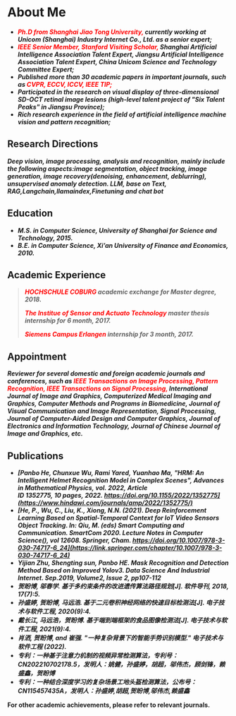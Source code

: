 <!--
 * @Description: 
 * @Author: Panbo Hey
 * @Date: 2024-06-03 08:52:18
 * @LastEditTime: 2024-06-05 09:50:33
 * @LastEditors: Panbo Hey
-->
<!-- ---
layout: default
--- -->
# About Me

* ***<font color=Red>Ph.D from Shanghai Jiao Tong University,</font> currently working at Unicom (Shanghai) Industry Internet Co., Ltd. as a
  senior expert;***
* ***<font color=Red>IEEE Senior Member, Stanford Visiting Scholar,</font> Shanghai Artificial Intelligence Association Talent Expert, Jiangsu
  Artificial Intelligence Association Talent Expert, China Unicom Science and Technology Committee Expert;***
* ***Published more than 30 academic papers in important journals, such as <font color=Red>CVPR, ECCV, ICCV, IEEE TIP;</font>***
* ***Participated in the research on visual display of three-dimensional SD-OCT retinal image lesions (high-level talent
  project of "Six Talent Peaks" in Jiangsu Province);***
* ***Rich research experience in the field of artificial intelligence machine vision and pattern recognition;***

## Research Directions

***Deep vision, image processing, analysis and recognition, mainly include the following aspects:image segmentation,
object tracking, image generation, image recovery(denoising, enhancement, deblurring), unsupervised anomaly
detection.
LLM, base on Text, RAG,Langchain,llamaindex,Finetuning and chat bot***

## Education

<!-- * ***Ph.D in Computer Science, Shanghai Jiao Tong University, 2015.*** -->
* ***M.S. in Computer Science, University of Shanghai for Science and Technology, 2015.***
* ***B.E. in Computer Science, Xi’an University of Finance and Economics, 2010.***

## Academic Experience

> ***<font color=Red>HOCHSCHULE COBURG</font> academic exchange for Master degree, 2018.***
>
> ***<font color=Red>The Institue of Sensor and Actuato Technology</font> master thesis internship for 6 month, 2017.***
>
> ***<font color=Red>Siemens Campus Erlangen</font> internship for 3 month, 2017.***

## Appointment

***Reviewer for several domestic and foreign academic journals and conferences, such as <font color=Red>IEEE Transactions
on Image Processing, Pattern Recognition, IEEE Transactions on Signal Processing,</font> International Journal of Image
and Graphics, Computerized Medical Imaging and Graphics, Computer Methods and Programs in Biomedicine, Journal of Visual
Communication and Image Representation, Signal Processing, Journal of Computer-Aided Design and Computer Graphics,
Journal of Electronics and Information Technology, Journal of Chinese Journal of Image and Graphics, etc.***

## Publications

<!-- |                                                                    |                                                                                                                                 |
|:-------------------------------------------------------------------|:--------------------------------------------------------------------------------------------------------------------------------| -->
* ***[Panbo He, Chunxue Wu, Rami Yared, Yuanhao Ma, "HRM: An Intelligent Helmet Recognition Model in Complex Scenes", Advances in Mathematical Physics, vol. 2022, Article ID 1352775, 10 pages, 2022. https://doi.org/10.1155/2022/1352775](https://www.hindawi.com/journals/amp/2022/1352775/)***
* ***[He, P., Wu, C., Liu, K., Xiong, N.N. (2021). Deep Reinforcement Learning Based on Spatial-Temporal Context for IoT Video Sensors Object Tracking. In: Qiu, M. (eds) Smart Computing and Communication. SmartCom 2020. Lecture Notes in Computer Science(), vol 12608. Springer, Cham. https://doi.org/10.1007/978-3-030-74717-6_24](https://link.springer.com/chapter/10.1007/978-3-030-74717-6_24)***
* ***Yijian Zhu, Shengting sun, Panbo HE. Mask Recognition and Detection Method Based on Improved Yolov3. Data Science And Industrial Internet. Sep.2019, Volume2, Issue 2, pp107-112***
* ***贺盼博, 邬春学. 基于多约束条件的改进遗传算法路径规划[J]. 软件导刊, 2018, 17(7):5.***
* ***孙盛婷, 贺盼博, 马远浩. 基于二元卷积神经网络的快速目标检测法[J]. 电子技术与软件工程, 2020(9):4.***
* ***戴长江, 马远浩，贺盼博. 基于端到端框架的食品图像检测法[J]. 电子技术与软件工程, 2021(9):4.***
* ***肖洒, 贺盼博, and 崔强. "一种复杂背景下的智能手势识别模型." 电子技术与软件工程 (2022).***
* ***专利：一种基于注意力机制的视频异常检测算法，专利号：CN202210702178.5，发明人：姚健，孙盛婷，胡超，邬伟杰，顾剑锋，赖盛鑫，贺盼博***
* ***专利：一种结合深度学习的复杂场景工地头盔检测算法，公布号：CN115457435A，发明人：孙盛婷,胡超,贺盼博,邬伟杰,赖盛鑫***




**For other academic achievements, please refer to relevant journals.**


<!-- | [![img_4.png](img_4.png)](https://arxiv.org/pdf/2211.10052.pdf)    | ***[Pedestrian Spatio-Temporal Information Fusion For Video Anomaly Detection](https://arxiv.org/pdf/2211.10052.pdf)***         |
| [![img_5.png](img_5.png)](https://arxiv.org/pdf/2108.11055.pdf)    | ***[Normal Learning in Videos with Attention Prototype Network](https://arxiv.org/pdf/2108.11055.pdf)***                        |
| [![img_6.png](img_6.png)](https://arxiv.org/pdf/2212.05786.pdf)    | ***[Multi-scale Feature Imitation for Unsupervised Anomaly Localization](https://arxiv.org/pdf/2212.05786.pdf)***               |
| [![img_7.png](img_7.png)](https://arxiv.org/pdf/2212.01528v1.pdf)  | ***[IDMS: Instance Depth for Multi-scale Monocular 3D Object Detection](https://arxiv.org/pdf/2212.01528v1.pdf)***              |
| [![img_8.png](img_8.png)](https://arxiv.org/pdf/2210.09572.pdf)    | ***[Spatio-Temporal-based Context Fusion for Video Anomaly Detection](https://arxiv.org/pdf/2210.09572.pdf)***                  |
| [![img_9.png](img_9.png)](https://arxiv.org/pdf/2211.05364.pdf)    | ***[Efficient Unsupervised Video Object Segmentation Network Based on Motion Guidance](https://arxiv.org/pdf/2211.05364.pdf)*** |
| [![img_10.png](img_10.png)](https://arxiv.org/pdf/2211.12879.pdf)  | ***[Data Augmentation Vision Transformer for Fine-grained Image Classification](https://arxiv.org/pdf/2211.12879.pdf)***        |
| [![img_11.png](img_11.png)](https://arxiv.org/pdf/2212.12878.pdf)  | ***[A Lightweight Reconstruction Network for Surface Defect Inspection](https://arxiv.org/pdf/2212.12878.pdf)***                |

* ***[Application Strategy of Security Detection Technology in the Background of Computer Vision](https://liuluyanglly.github.io/)***
* ***[A Fast Monocular 3D Object Detection Fusing Instance Depth](https://liuluyanglly.github.io/)***

**For other academic achievements, please refer to relevant journals.** -->


